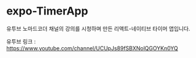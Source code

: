 # expo-TimerApp

유투브 노마드코더 채널의 강의를 시청하며 만든 리액트-네이티브 타이머 앱입니다.

유투브 링크 : https://www.youtube.com/channel/UCUpJs89fSBXNolQGOYKn0YQ